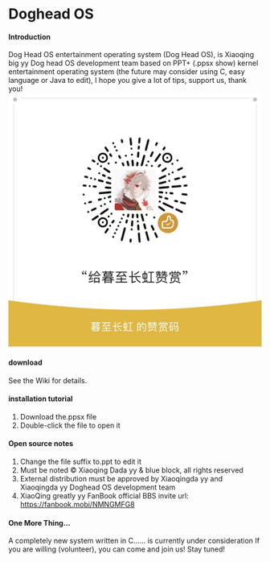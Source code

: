 # Doghead OS

#### Introduction
Dog Head OS entertainment operating system (Dog Head OS), is Xiaoqing big yy Dog head OS development team based on PPT+ (.ppsx show) kernel entertainment operating system (the future may consider using C, easy language or Java to edit), I hope you give a lot of tips, support us, thank you!
![appreciate pictures](7ffc2ed55b1b711adf9c12a0854ea08.jpg)

#### download
See the Wiki for details.

#### installation tutorial

1. Download the.ppsx file
2. Double-click the file to open it

#### Open source notes

1. Change the file suffix to.ppt to edit it
2. Must be noted © Xiaoqing Dada yy & blue block, all rights reserved
3. External distribution must be approved by Xiaoqingda yy and Xiaoqingda yy Doghead OS development team
4. XiaoQing greatly yy FanBook official BBS invite url: https://fanbook.mobi/NMNGMFG8

#### One More Thing...
A completely new system written in C...... is currently under consideration
If you are willing (volunteer), you can come and join us!
Stay tuned!